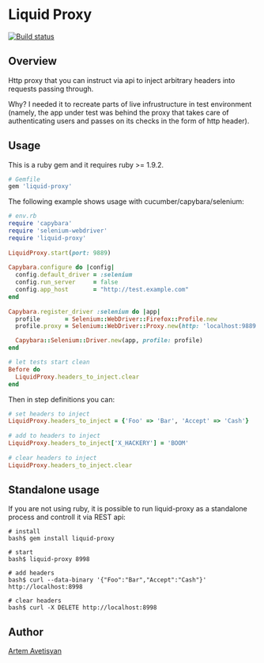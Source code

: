 # Liquid Proxy

[![Build status](https://secure.travis-ci.org/artemave/liquid-proxy.png)](https://secure.travis-ci.org/artemave/liquid-proxy)

## Overview

Http proxy that you can instruct via api to inject arbitrary headers into requests passing through.

Why? I needed it to recreate parts of live infrustructure in test environment (namely, the app under test was behind the proxy that takes care of authenticating users and passes on its checks in the form of http header).

## Usage

This is a ruby gem and it requires ruby >= 1.9.2.

```ruby
# Gemfile
gem 'liquid-proxy'
```
    
The following example shows usage with cucumber/capybara/selenium:

```ruby
# env.rb
require 'capybara'
require 'selenium-webdriver'
require 'liquid-proxy'
    
LiquidProxy.start(port: 9889)
    
Capybara.configure do |config|
  config.default_driver = :selenium
  config.run_server     = false
  config.app_host       = "http://test.example.com"
end
        
Capybara.register_driver :selenium do |app|
  profile       = Selenium::WebDriver::Firefox::Profile.new
  profile.proxy = Selenium::WebDriver::Proxy.new(http: 'localhost:9889', type: :manual)

  Capybara::Selenium::Driver.new(app, profile: profile)
end

# let tests start clean
Before do
  LiquidProxy.headers_to_inject.clear
end
```

Then in step definitions you can:

```ruby
# set headers to inject
LiquidProxy.headers_to_inject = {'Foo' => 'Bar', 'Accept' => 'Cash'}
    
# add to headers to inject
LiquidProxy.headers_to_inject['X_HACKERY'] = 'BOOM'
    
# clear headers to inject
LiquidProxy.headers_to_inject.clear
```

## Standalone usage

If you are not using ruby, it is possible to run liquid-proxy as a standalone process and controll it via REST api:

    # install
    bash$ gem install liquid-proxy
    
    # start
    bash$ liquid-proxy 8998
    
    # add headers
    bash$ curl --data-binary '{"Foo":"Bar","Accept":"Cash"}' http://localhost:8998
    
    # clear headers
    bash$ curl -X DELETE http://localhost:8998
    

## Author

[Artem Avetisyan](https://github.com/artemave)